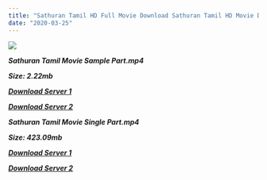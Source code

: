 ```yaml
---
title: "Sathuran Tamil HD Full Movie Download Sathuran Tamil HD Movie Download"
date: "2020-03-25"
---
```


![](https://images.moviebuff.com/937fc299-e2b5-4d78-a270-76d4610f8468?w=1000)

**_Sathuran Tamil Movie Sample Part.mp4_**

**_Size: 2.22mb_**

**_[Download Server 1](http://s4.uptofiles.net//files/Tamil{300377c8a1a3ba2999b4bbe3381b1ea1a812b0b70d21946c68d529294a5c2999}202015{300377c8a1a3ba2999b4bbe3381b1ea1a812b0b70d21946c68d529294a5c2999}20Movies/Sathuran{300377c8a1a3ba2999b4bbe3381b1ea1a812b0b70d21946c68d529294a5c2999}20(2015)/Sathuran{300377c8a1a3ba2999b4bbe3381b1ea1a812b0b70d21946c68d529294a5c2999}20(640x360)/Sathuran{300377c8a1a3ba2999b4bbe3381b1ea1a812b0b70d21946c68d529294a5c2999}20HD{300377c8a1a3ba2999b4bbe3381b1ea1a812b0b70d21946c68d529294a5c2999}20Sample.mp4)_**

**_[Download Server 2](http://s4.uptofiles.net//files/Tamil{300377c8a1a3ba2999b4bbe3381b1ea1a812b0b70d21946c68d529294a5c2999}202015{300377c8a1a3ba2999b4bbe3381b1ea1a812b0b70d21946c68d529294a5c2999}20Movies/Sathuran{300377c8a1a3ba2999b4bbe3381b1ea1a812b0b70d21946c68d529294a5c2999}20(2015)/Sathuran{300377c8a1a3ba2999b4bbe3381b1ea1a812b0b70d21946c68d529294a5c2999}20(640x360)/Sathuran{300377c8a1a3ba2999b4bbe3381b1ea1a812b0b70d21946c68d529294a5c2999}20HD{300377c8a1a3ba2999b4bbe3381b1ea1a812b0b70d21946c68d529294a5c2999}20Sample.mp4)_**

**_Sathuran Tamil Movie Single Part.mp4_**

**_Size: 423.09mb_**

**_[Download Server 1](http://s4.uptofiles.net//files/Tamil{300377c8a1a3ba2999b4bbe3381b1ea1a812b0b70d21946c68d529294a5c2999}202015{300377c8a1a3ba2999b4bbe3381b1ea1a812b0b70d21946c68d529294a5c2999}20Movies/Sathuran{300377c8a1a3ba2999b4bbe3381b1ea1a812b0b70d21946c68d529294a5c2999}20(2015)/Sathuran{300377c8a1a3ba2999b4bbe3381b1ea1a812b0b70d21946c68d529294a5c2999}20(640x360)/Sathuran{300377c8a1a3ba2999b4bbe3381b1ea1a812b0b70d21946c68d529294a5c2999}20HD.mp4)_**

**_[Download Server 2](http://s4.uptofiles.net//files/Tamil{300377c8a1a3ba2999b4bbe3381b1ea1a812b0b70d21946c68d529294a5c2999}202015{300377c8a1a3ba2999b4bbe3381b1ea1a812b0b70d21946c68d529294a5c2999}20Movies/Sathuran{300377c8a1a3ba2999b4bbe3381b1ea1a812b0b70d21946c68d529294a5c2999}20(2015)/Sathuran{300377c8a1a3ba2999b4bbe3381b1ea1a812b0b70d21946c68d529294a5c2999}20(640x360)/Sathuran{300377c8a1a3ba2999b4bbe3381b1ea1a812b0b70d21946c68d529294a5c2999}20HD.mp4)_**
